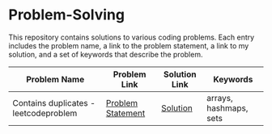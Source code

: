 # Problem-Solving

This repository contains solutions to various coding problems. Each entry includes the problem name, a link to the problem statement, a link to my solution, and a set of keywords that describe the problem.

| Problem Name | Problem Link | Solution Link | Keywords |
|--------------|--------------|---------------|----------|
| Contains duplicates - leetcodeproblem| [Problem Statement]([https://example.com/problem1](https://leetcode.com/problems/contains-duplicate)) | [Solution](https://github.com/raghiahaidari/Problem-Solving/containsDuplicates.py) | arrays, hashmaps, sets |
